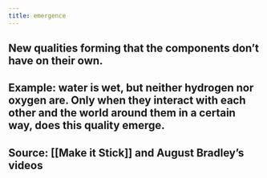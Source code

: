 ```yaml
---
title: emergence
---
```


## New qualities forming that the components don’t have on their own.
## Example: water is wet, but neither hydrogen nor oxygen are. Only when they interact with each other and the world around them in a certain way, does this quality emerge.
## Source: [[Make it Stick]] and August Bradley’s videos
